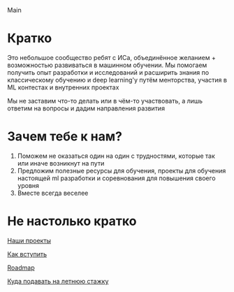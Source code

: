 Main

# Кратко

Это небольшое сообщество ребят с ИСа, объединённое желанием + возможностью развиваться в машинном обучении. Мы помогаем получить опыт разработки и исследований и  расширить знания по классическому обучению и deep learning'у путём менторства, участия в ML контестах и внутренних проектах

Мы не заставим что-то делать или в чём-то участвовать, а лишь ответим на вопросы и дадим направления развития

# Зачем тебе к нам?

1. Поможем не оказаться один на один с трудностями, которые так или иначе возникнут на пути
1. Предложим полезные ресурсы для обучения, проекты для обучения настоящей ml разработки и соревнования для повышения своего уровня
1. Вместе всегда веселее

# Не настолько кратко

[Наши проекты](https://github.com/Mashin-Lyorning/Main/blob/master/projects.md)

[Как вступить](https://github.com/Mashin-Lyorning/Main/blob/master/test_task.md)

[Roadmap](https://github.com/Mashin-Lyorning/Main/blob/master/roadmap/)

[Куда подавать на летнюю стажку](https://github.com/Mashin-Lyorning/Main/blob/master/summer_internships.md)
